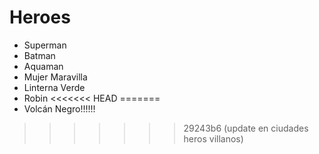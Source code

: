 # Heroes

* Superman
* Batman
* Aquaman
* Mujer Maravilla
* Linterna Verde
* Robin
<<<<<<< HEAD
=======
* Volcán Negro!!!!!!
>>>>>>> 29243b6 (update en ciudades heros villanos)
